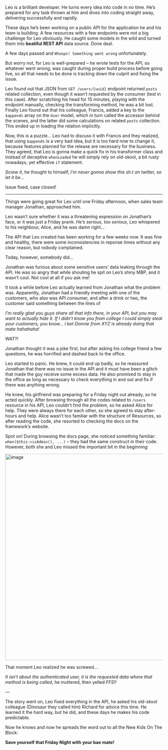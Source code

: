 Leo is a brilliant developer. He turns every idea into code in no time. He’s prepared for any task thrown at him and dives into coding straight away, delivering successfully and rapidly.

These days he’s been working on a public API for the application he and his team is building. A few resources with a few endpoints were not a big challenge for Leo obviously. He caught some models in the wild and turned them into **beatiful REST API** data source. Done deal.

A few days passed and `Whoops! Something went wrong` unfortunately.

But worry not, for Leo is well-prepared – he wrote tests for the API, so whatever went wrong, was caught during proper build process before going live, so all that needs to be done is tracking down the culprit and fixing the issue.

Leo found out that JSON from `GET /users/{uuid}` endpoint returned `posts` related collection, even though it wasn’t requested by the consumer (test in this case).
After scratching his head for 15 minutes, playing with the endpoint manually, checking the transforming method, he was a bit lost.
Finally Leo found out that his colleague, Francis, added a key to the `$appends` array on the `User` model, which in turn called the accessor behind the scenes, and the latter did some calculations on related `posts` collection. This ended up in loading the relation implicitly.

Now, this is a puzzle… Leo had to discuss it with Francis and they realized, that using `$appends` is a very bad idea, but it is too hard now to change it, because features planned for the release are necessary for the business. They agreed, that Leo is gonna make a quick fix in his transformer class and instead of deceptive `whenLoaded` he will simply rely on old-skool, a bit rusty nowadays, yet effective `if` statement.

_Screw it_, he thought to himself, _I’m never gonna show this sh.t on twitter, so let it be…_

Issue fixed, case closed!

---

Things were going great for Leo until one Friday afternoon, when sales team manager Jonathan, approached him.

Leo wasn’t sure whether it was a threatening expression on Jonathan’s face, or it was just a Friday prank.
_He’s serious, too serious_, Leo whispered to his neighbour, Alice, and he was damn right…

The API that Leo created has been working for a few weeks now. It was fine and healthy, there were some inconsistencies in reponse times without any clear reason, but nobody complained.

Today, however, somebody did…

Jonathan was furious about some sensitive users’ data leaking through the API. He was so angry that while shouting he spit on Leo’s shiny MBP, and it wasn’t cool. Not cool at all if you ask me!

It took a while before Leo actually learned from Jonathan what the problem was. Apparently, Jonathan had a friendly meeting with one of the customers, who also was API consumer, and after a drink or two, the customer said something between the lines of

_I’m really glad you guys share all that info there, in your API, but you may want to actually hide it. If I didn’t know you from college I could simply steal your customers, you know… I bet Donnie from XYZ is already doing that mate hahahaha!_

WAT?!

Jonathan thought it was a joke first, but after asking his college friend a few questions, he was horrified and dashed back to the office.

Leo started to panic. He knew, it could end up badly, so he reassured Jonathan that there was no issue in the API and it must have been a glitch that made the guy receive some excess data. He also promised to stay in the office as long as necessary to check everything in and out and fix if there was anything wrong.

He knew, his girlfriend was preparing for a Friday night out already, so he acted quickly. After browsing through all the codes related to `/users` resource in his API, Leo couldn’t find the problem, so he asked Alice for help. They were always there for each other, so she agreed to stay after-hours and help.
Alice wasn’t too familiar with the structure of Resources, so after reading the code, she resorted to checking the docs on the framework’s website.

Spot on! During browsing the docs page, she noticed something familiar: `when($this->isAdmin(), ...)` – they had the same construct in their code. However, both she and Leo missed the important bit in the beginning:

<img width="658" alt="image" src="https://user-images.githubusercontent.com/6928818/85195280-b28bc680-b303-11ea-9af1-95e2140e0858.png">

That moment Leo realized he was screwed…

_It isn’t about the authenticated user, it is the requested data where that method is being called_, he muttered, then yelled _FFS!!_

—

The story went on, Leo fixed everything in the API, he asked his old-skool colleague (Dinosaur they called him) Richard for advice this time. He learned it the hard way, but he did, and these days he makes his code predictable.

Now he knows and now he spreads the word out to all the New Kids On The Block:

**Save yourself that Friday Night with your bae mate!**
